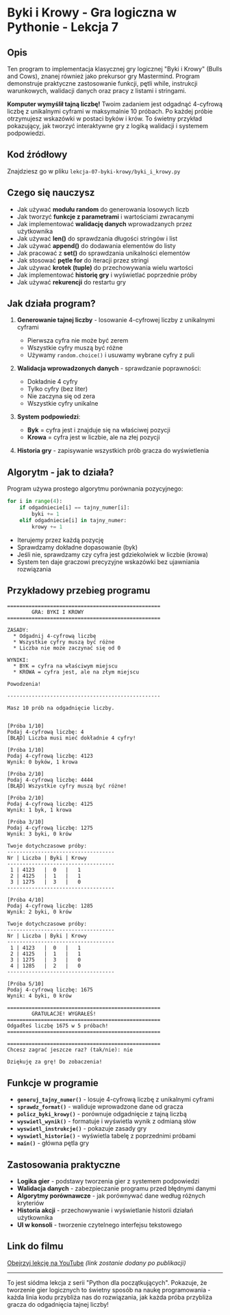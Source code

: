 # Byki i Krowy - Gra logiczna w Pythonie - Lekcja 7

## Opis
Ten program to implementacja klasycznej gry logicznej "Byki i Krowy" (Bulls and Cows), znanej również jako prekursor gry Mastermind. Program demonstruje praktyczne zastosowanie funkcji, pętli while, instrukcji warunkowych, walidacji danych oraz pracy z listami i stringami.

**Komputer wymyślił tajną liczbę!** Twoim zadaniem jest odgadnąć 4-cyfrową liczbę z unikalnymi cyframi w maksymalnie 10 próbach. Po każdej próbie otrzymujesz wskazówki w postaci byków i krów. To świetny przykład pokazujący, jak tworzyć interaktywne gry z logiką walidacji i systemem podpowiedzi.

## Kod źródłowy
Znajdziesz go w pliku `lekcja-07-byki-krowy/byki_i_krowy.py`

## Czego się nauczysz

- Jak używać **modułu random** do generowania losowych liczb
- Jak tworzyć **funkcje z parametrami** i wartościami zwracanymi
- Jak implementować **walidację danych** wprowadzanych przez użytkownika
- Jak używać **len()** do sprawdzania długości stringów i list
- Jak używać **append()** do dodawania elementów do listy
- Jak pracować z **set()** do sprawdzania unikalności elementów
- Jak stosować **pętle for** do iteracji przez stringi
- Jak używać **krotek (tuple)** do przechowywania wielu wartości
- Jak implementować **historię gry** i wyświetlać poprzednie próby
- Jak używać **rekurencji** do restartu gry

## Jak działa program?

1. **Generowanie tajnej liczby** - losowanie 4-cyfrowej liczby z unikalnymi cyframi
   - Pierwsza cyfra nie może być zerem
   - Wszystkie cyfry muszą być różne
   - Używamy `random.choice()` i usuwamy wybrane cyfry z puli

2. **Walidacja wprowadzonych danych** - sprawdzanie poprawności:
   - Dokładnie 4 cyfry
   - Tylko cyfry (bez liter)
   - Nie zaczyna się od zera
   - Wszystkie cyfry unikalne

3. **System podpowiedzi**:
   - **Byk** = cyfra jest i znajduje się na właściwej pozycji
   - **Krowa** = cyfra jest w liczbie, ale na złej pozycji

4. **Historia gry** - zapisywanie wszystkich prób gracza do wyświetlenia

## Algorytm - jak to działa?

Program używa prostego algorytmu porównania pozycyjnego:
```python
for i in range(4):
    if odgadniecie[i] == tajny_numer[i]:
        byki += 1
    elif odgadniecie[i] in tajny_numer:
        krowy += 1
```

- Iterujemy przez każdą pozycję
- Sprawdzamy dokładne dopasowanie (byk)
- Jeśli nie, sprawdzamy czy cyfra jest gdziekolwiek w liczbie (krowa)
- System ten daje graczowi precyzyjne wskazówki bez ujawniania rozwiązania

## Przykładowy przebieg programu

```
==================================================
        GRA: BYKI I KROWY
==================================================

ZASADY:
  * Odgadnij 4-cyfrową liczbę
  * Wszystkie cyfry muszą być różne
  * Liczba nie może zaczynać się od 0

WYNIKI:
  * BYK = cyfra na właściwym miejscu
  * KROWA = cyfra jest, ale na złym miejscu

Powodzenia!

--------------------------------------------------

Masz 10 prób na odgadnięcie liczby.


[Próba 1/10]
Podaj 4-cyfrową liczbę: 4
[BŁĄD] Liczba musi mieć dokładnie 4 cyfry!

[Próba 1/10]
Podaj 4-cyfrową liczbę: 4123
Wynik: 0 byków, 1 krowa

[Próba 2/10]
Podaj 4-cyfrową liczbę: 4444
[BŁĄD] Wszystkie cyfry muszą być różne!

[Próba 2/10]
Podaj 4-cyfrową liczbę: 4125
Wynik: 1 byk, 1 krowa

[Próba 3/10]
Podaj 4-cyfrową liczbę: 1275
Wynik: 3 byki, 0 krów

Twoje dotychczasowe próby:
-----------------------------------
Nr | Liczba | Byki | Krowy
-----------------------------------
 1 | 4123   |  0   |   1
 2 | 4125   |  1   |   1
 3 | 1275   |  3   |   0
-----------------------------------

[Próba 4/10]
Podaj 4-cyfrową liczbę: 1285
Wynik: 2 byki, 0 krów

Twoje dotychczasowe próby:
-----------------------------------
Nr | Liczba | Byki | Krowy
-----------------------------------
 1 | 4123   |  0   |   1
 2 | 4125   |  1   |   1
 3 | 1275   |  3   |   0
 4 | 1285   |  2   |   0
-----------------------------------

[Próba 5/10]
Podaj 4-cyfrową liczbę: 1675
Wynik: 4 byki, 0 krów

==================================================
        GRATULACJE! WYGRAŁEŚ!
==================================================
Odgadłeś liczbę 1675 w 5 próbach!
==================================================

==================================================
Chcesz zagrać jeszcze raz? (tak/nie): nie

Dziękuję za grę! Do zobaczenia!

```


## Funkcje w programie

- **`generuj_tajny_numer()`** - losuje 4-cyfrową liczbę z unikalnymi cyframi
- **`sprawdz_format()`** - waliduje wprowadzone dane od gracza
- **`policz_byki_krowy()`** - porównuje odgadnięcie z tajną liczbą
- **`wyswietl_wynik()`** - formatuje i wyświetla wynik z odmianą słów
- **`wyswietl_instrukcje()`** - pokazuje zasady gry
- **`wyswietl_historie()`** - wyświetla tabelę z poprzednimi próbami
- **`main()`** - główna pętla gry

## Zastosowania praktyczne

- **Logika gier** - podstawy tworzenia gier z systemem podpowiedzi
- **Walidacja danych** - zabezpieczanie programu przed błędnymi danymi
- **Algorytmy porównawcze** - jak porównywać dane według różnych kryteriów
- **Historia akcji** - przechowywanie i wyświetlanie historii działań użytkownika
- **UI w konsoli** - tworzenie czytelnego interfejsu tekstowego

## Link do filmu
[Obejrzyj lekcję na YouTube](#) *(link zostanie dodany po publikacji)*

---

To jest siódma lekcja z serii "Python dla początkujących". Pokazuje, że tworzenie gier logicznych to świetny sposób na naukę programowania - każda linia kodu przybliża nas do rozwiązania, jak każda próba przybliża gracza do odgadnięcia tajnej liczby!

